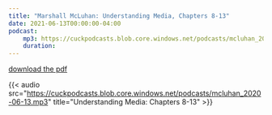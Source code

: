 ```yaml
---
title: "Marshall McLuhan: Understanding Media, Chapters 8-13"
date: 2021-06-13T00:00:00-04:00
podcast:
    mp3: https://cuckpodcasts.blob.core.windows.net/podcasts/mcluhan_2020-06-13.mp3
    duration:
---
```

[download the pdf](https://cuckpodcasts.blob.core.windows.net/pdfs/mcluhan_understanding_media.pdf)

{{< audio src="https://cuckpodcasts.blob.core.windows.net/podcasts/mcluhan_2020-06-13.mp3" title="Understanding Media: Chapters 8-13" >}}
